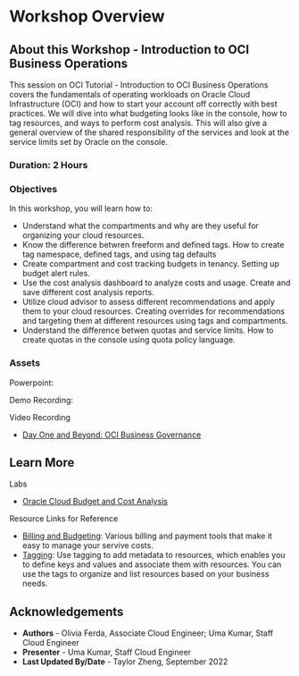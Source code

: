 # Workshop Overview

## About this Workshop - Introduction to OCI Business Operations

This session on OCI Tutorial - Introduction to OCI Business Operations covers the fundamentals of operating workloads on Oracle Cloud Infrastructure (OCI) and how to start your account off correctly with best practices. We will dive into what budgeting looks like in the console, how to tag resources, and ways to perform cost analysis. This will also give a general overview of the shared responsibility of the services and look at the service limits set by Oracle on the console.

### **Duration: 2 Hours**

### Objectives

In this workshop, you will learn how to:
* Understand what the compartments and why are they useful for organizing your cloud resources.
* Know the difference betwren freeform and defined tags. How to create tag namespace, defined tags, and using tag defaults
* Create compartment and cost tracking budgets in tenancy. Setting up budget alert rules. 
* Use the cost analysis dashboard to analyze costs and usage. Create and save different cost analysis reports. 
* Utilize cloud advisor to assess different recommendations and apply them to your cloud resources. Creating overrides for recommendations and targeting them at different resources using tags and compartments. 
* Understand the difference betwen quotas and service limits. How to create quotas in the console using quota policy language.


### **Assets**

Powerpoint:

Demo Recording:

Video Recording
* [Day One and Beyond: OCI Business Governance](https://www.youtube.com/watch?v=l6KsMSS8Khk&ab_channel=OracleLearning)



## Learn More

Labs
* [Oracle Cloud Budget and Cost Analysis](https://apexapps.oracle.com/pls/apex/r/dbpm/livelabs/run-workshop?p210_wid=668&p210_wec=&session=110134051858977)

Resource Links for Reference 
* [Billing and Budgeting](https://docs.oracle.com/en-us/iaas/Content/Billing/Concepts/billingoverview.htm): Various billing and payment tools that make it easy to manage your servive costs.
* [Tagging](https://docs.oracle.com/en-us/iaas/Content/Tagging/home.htm): Use tagging to add metadata to resources, which enables you to define keys and values and associate them with resources. You can use the tags to organize and list resources based on your business needs. 

## Acknowledgements
* **Authors** - Olivia Ferda, Associate Cloud Engineer;
Uma Kumar, Staff Cloud Engineer
* **Presenter** -  Uma Kumar, Staff Cloud Engineer
* **Last Updated By/Date** - Taylor Zheng, September 2022
